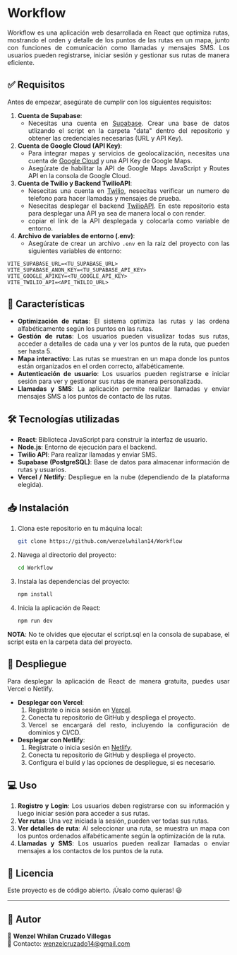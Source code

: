 <div style="text-align: justify;">

# Workflow

Workflow es una aplicación web desarrollada en React que optimiza rutas, mostrando el orden y detalle de los puntos de las rutas en un mapa, junto con funciones de comunicación como llamadas y mensajes SMS. Los usuarios pueden registrarse, iniciar sesión y gestionar sus rutas de manera eficiente.

## ✅ Requisitos

Antes de empezar, asegúrate de cumplir con los siguientes requisitos:

1. **Cuenta de Supabase**:
   - Necesitas una cuenta en [Supabase](https://supabase.io/). Crear una base de datos utlizando el script en la carpeta "data" dentro del repositorio y obtener las credenciales necesarias (URL y API Key).
2. **Cuenta de Google Cloud (API Key)**:
   - Para integrar mapas y servicios de geolocalización, necesitas una cuenta de [Google Cloud](https://cloud.google.com/) y una API Key de Google Maps.
   - Asegúrate de habilitar la API de Google Maps JavaScript y Routes API en la consola de Google Cloud.
3. **Cuenta de Twilio y Backend TwilioAPI**:
   - Nesecitas una cuenta en [Twilio](https://www.twilio.com/en-us), nesecitas verificar un numero de telefono para hacer llamadas y mensajes de prueba.
   - Nesecitas desplegar el backend [TwilioAPI](https://github.com/wenzelwhilan14/TwilioAPI). En este repositorio esta para desplegar una API ya sea de manera local o con render.
   - copiar el link de la API desplegada y colocarla como variable de entorno.
4. **Archivo de variables de entorno (.env)**:
   - Asegúrate de crear un archivo `.env` en la raíz del proyecto con las siguientes variables de entorno:

```env
VITE_SUPABASE_URL=<TU_SUPABASE_URL>
VITE_SUPABASE_ANON_KEY=<TU_SUPABASE_API_KEY>
VITE_GOOGLE_APIKEY=<TU_GOOGLE_API_KEY>
VITE_TWILIO_API=<API_TWILIO_URL>
```

## 🚀 Características

- **Optimización de rutas**: El sistema optimiza las rutas y las ordena alfabéticamente según los puntos en las rutas.
- **Gestión de rutas**: Los usuarios pueden visualizar todas sus rutas, acceder a detalles de cada una y ver los puntos de la ruta, que pueden ser hasta 5.
- **Mapa interactivo**: Las rutas se muestran en un mapa donde los puntos están organizados en el orden correcto, alfabéticamente.
- **Autenticación de usuario**: Los usuarios pueden registrarse e iniciar sesión para ver y gestionar sus rutas de manera personalizada.
- **Llamadas y SMS**: La aplicación permite realizar llamadas y enviar mensajes SMS a los puntos de contacto de las rutas.

## 🛠️ Tecnologías utilizadas

- **React**: Biblioteca JavaScript para construir la interfaz de usuario.
- **Node.js**: Entorno de ejecución para el backend.
- **Twilio API**: Para realizar llamadas y enviar SMS.
- **Supabase (PostgreSQL)**: Base de datos para almacenar información de rutas y usuarios.
- **Vercel / Netlify**: Despliegue en la nube (dependiendo de la plataforma elegida).

## 📥 Instalación

1. Clona este repositorio en tu máquina local:

   ```bash
   git clone https://github.com/wenzelwhilan14/Workflow
   ```

2. Navega al directorio del proyecto:

   ```bash
   cd Workflow
   ```

3. Instala las dependencias del proyecto:

   ```bash
   npm install
   ```

4. Inicia la aplicación de React:

   ```bash
   npm run dev
   ```

**NOTA**: No te olvides que ejecutar el script.sql en la consola de supabase, el script esta en la carpeta data del proyecto.

## 🚀 Despliegue

Para desplegar la aplicación de React de manera gratuita, puedes usar Vercel o Netlify.

- **Desplegar con Vercel**:
  1. Regístrate o inicia sesión en [Vercel](https://vercel.com).
  2. Conecta tu repositorio de GitHub y despliega el proyecto.
  3. Vercel se encargará del resto, incluyendo la configuración de dominios y CI/CD.
- **Desplegar con Netlify**:
  1. Regístrate o inicia sesión en [Netlify](https://www.netlify.com).
  2. Conecta tu repositorio de GitHub y despliega el proyecto.
  3. Configura el build y las opciones de despliegue, si es necesario.

## 💻 Uso

1. **Registro y Login**: Los usuarios deben registrarse con su información y luego iniciar sesión para acceder a sus rutas.
2. **Ver rutas**: Una vez iniciada la sesión, pueden ver todas sus rutas.
3. **Ver detalles de ruta**: Al seleccionar una ruta, se muestra un mapa con los puntos ordenados alfabéticamente según la optimización de la ruta.
4. **Llamadas y SMS**: Los usuarios pueden realizar llamadas o enviar mensajes a los contactos de los puntos de la ruta.

## 📝 Licencia

Este proyecto es de código abierto. ¡Úsalo como quieras! 😃

---

## 📌 Autor

🔹 **Wenzel Whilan Cruzado Villegas**  
📧 Contacto: [wenzelcruzado14@gmail.com](mailto:wenzelcruzado14@gmail.com)

</div>
